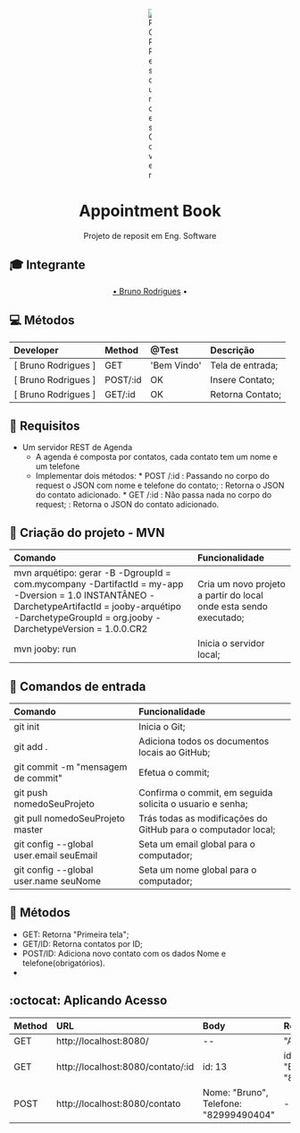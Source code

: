 <p align="center">
	<img src="http://media.breitbart.com/media/2016/02/github-logo.jpg" alt="ROR Resources Cover" style="max-width:1%;">
</p>

<h1 align="center">Appointment Book</h1>

<p align="center">Projeto de reposit em Eng. Software</p>

## :mortar_board: Integrante

<a id="user-content-Índice" class="anchor" href="#Índice" aria-hidden="true"></a>
<p align="center">
	<a href="https://github.com/BRodrigues93" target="_blank">• Bruno Rodrigues</a> • 
</p>

## :computer: Métodos
Developer | Method | @Test | Descrição
:-- | :-- | :-- | :--
[ Bruno Rodrigues  ] | GET | 'Bem Vindo'              | Tela de entrada;
[ Bruno Rodrigues  ] | POST/:id | OK              | Insere Contato;
[ Bruno Rodrigues  ] | GET/:id | OK              | Retorna Contato;

## :beginner: Requisitos 
* Um servidor REST de Agenda
  - A agenda é composta por contatos, cada contato tem um nome e um telefone
  - Implementar dois métodos:
		* POST /:id
		         : Passando no corpo do request o JSON com nome e telefone do contato;
		         : Retorna o JSON do contato adicionado.
		* GET /:id
		         : Não passa nada no corpo do request;
		         : Retorna o JSON do contato adicionado.

## :circus_tent: Criação do projeto - MVN
Comando | Funcionalidade
:-- | :-- 
mvn arquétipo: gerar -B -DgroupId = com.mycompany -DartifactId = my-app -Dversion = 1.0 INSTANTÂNEO -DarchetypeArtifactId = jooby-arquétipo -DarchetypeGroupId = org.jooby -DarchetypeVersion = 1.0.0.CR2 | Cria um novo projeto a partir do local onde esta sendo executado;
mvn jooby: run | Inicia o servidor local;

## :fallen_leaf: Comandos de entrada
Comando | Funcionalidade
:-- | :-- 
git init | Inicia o Git;
git add . | Adiciona  todos os documentos locais ao GitHub;
git commit -m "mensagem de commit" | Efetua o commit;
git push nomedoSeuProjeto | Confirma o commit, em seguida solicita o usuario e senha;
git pull nomedoSeuProjeto master | Trás todas as modificações do GitHub para o computador local;
git config --global user.email seuEmail | Seta um email global para o computador;
git config --global user.name seuNome | Seta um nome global para o computador;

## :book: Métodos
* GET: Retorna "Primeira tela";
* GET/ID: Retorna contatos por ID;
* POST/ID: Adiciona novo contato com os dados Nome e telefone(obrigatórios).
* 

## :octocat: Aplicando Acesso
Method | URL | Body | Return
:-- | :-- | :-- | :-- 
GET | http://localhost:8080/ | -- |"AppointmentBook";
GET | http://localhost:8080/contato/:id | id: 13 |id: 13, Nome: "Bruno", Telefone: "82999490404";
POST | http://localhost:8080/contato | Nome: "Bruno", Telefone: "82999490404" | -- ;
